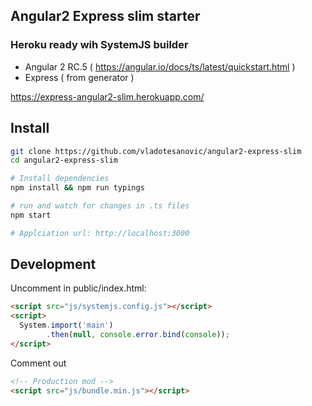 ## Angular2 Express slim starter
### Heroku ready wih SystemJS builder

- Angular 2 RC.5 ( https://angular.io/docs/ts/latest/quickstart.html )
- Express ( from generator )

https://express-angular2-slim.herokuapp.com/

## Install
```bash
git clone https://github.com/vladotesanovic/angular2-express-slim
cd angular2-express-slim

# Install dependencies
npm install && npm run typings

# run and watch for changes in .ts files
npm start

# Applciation url: http://localhost:3000
```

## Development
Uncomment in public/index.html:

```html
<script src="js/systemjs.config.js"></script>
<script>
  System.import('main')
        .then(null, console.error.bind(console));
</script>
```

Comment out
```html
<!-- Production mod -->
<script src="js/bundle.min.js"></script>
```